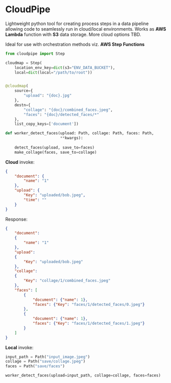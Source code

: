 # CloudPipe

Lightweight python tool for creating process steps in a data pipeline allowing code to seamlessly run in cloud/local environments.
Works as __AWS Lambda__ function with __S3__ data storage. 
More cloud options TBD.

Ideal for use with orchestration methods viz. __AWS Step Functions__

```python
from cloudpipe import Step

cloudmap = Step(
    location_env_key=dict(s3="ENV_DATA_BUCKET"), 
    local=dict(local="/path/to/root"))


@cloudmap(
    source={
        "upload": "{doc}.jpg"
    }, 
    destn={
        "collage": "{doc}/combined_faces.jpeg",
        "faces": "{doc}/detected_faces/*"
    }, 
    list_copy_keys=['document'])

def worker_detect_faces(upload: Path, collage: Path, faces: Path, 
                        **kwargs):
    
    detect_faces(upload, save_to=faces)
    make_collage(faces, save_to=collage)

```

__Cloud__ invoke:

```json
{
    "document": {
        "name": "1"
    },
    "upload": {
        "Key": "uploaded/bob.jpeg",
        "time": ""
    }
}
```

Response:
```json
{
    "document": 
    {
        "name": "1"
    },
    "upload": 
    {
        "Key": "uploaded/bob.jpeg"
    },
    "collage": 
    {
        "Key": "collage/1/combined_faces.jpeg"
    },
    "faces": [
        {
            "document": {"name": 1},
            "faces": {"Key": "faces/1/detected_faces/0.jpeg"}
        },
        {
            "document": {"name": 1},
            "faces": {"Key": "faces/1/detected_faces/1.jpeg"}
        }
    ]
}
```

__Local__ invoke:
```python
input_path = Path("input_image.jpeg")
collage = Path("save/collage.jpeg")
faces = Path("save/faces")

worker_detect_faces(upload=input_path, collage=collage, faces=faces)
```